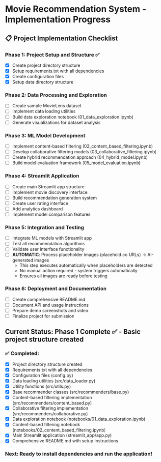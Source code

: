 # Movie Recommendation System - Implementation Progress

## 📋 Project Implementation Checklist

### Phase 1: Project Setup and Structure ✅
- [x] Create project directory structure
- [x] Setup requirements.txt with all dependencies
- [x] Create configuration files
- [x] Setup data directory structure

### Phase 2: Data Processing and Exploration
- [ ] Create sample MovieLens dataset
- [ ] Implement data loading utilities
- [ ] Build data exploration notebook (01_data_exploration.ipynb)
- [ ] Generate visualizations for dataset analysis

### Phase 3: ML Model Development
- [ ] Implement content-based filtering (02_content_based_filtering.ipynb)
- [ ] Develop collaborative filtering models (03_collaborative_filtering.ipynb)
- [ ] Create hybrid recommendation approach (04_hybrid_model.ipynb)
- [ ] Build model evaluation framework (05_model_evaluation.ipynb)

### Phase 4: Streamlit Application
- [ ] Create main Streamlit app structure
- [ ] Implement movie discovery interface
- [ ] Build recommendation generation system
- [ ] Create user rating interface
- [ ] Add analytics dashboard
- [ ] Implement model comparison features

### Phase 5: Integration and Testing
- [ ] Integrate ML models with Streamlit app
- [ ] Test all recommendation algorithms
- [ ] Validate user interface functionality
- [ ] **AUTOMATIC**: Process placeholder images (placehold.co URLs) → AI-generated images
  - This step executes automatically when placeholders are detected
  - No manual action required - system triggers automatically
  - Ensures all images are ready before testing

### Phase 6: Deployment and Documentation
- [ ] Create comprehensive README.md
- [ ] Document API and usage instructions
- [ ] Prepare demo screenshots and video
- [ ] Finalize project for submission

## Current Status: Phase 1 Complete ✅ - Basic project structure created

### ✅ Completed:
- [x] Project directory structure created
- [x] Requirements.txt with all dependencies  
- [x] Configuration files (config.py)
- [x] Data loading utilities (src/data_loader.py)
- [x] Utility functions (src/utils.py)
- [x] Base recommender classes (src/recommenders/base.py)
- [x] Content-based filtering implementation (src/recommenders/content_based.py)
- [x] Collaborative filtering implementation (src/recommenders/collaborative.py)
- [x] Data exploration notebook (notebooks/01_data_exploration.ipynb)
- [x] Content-based filtering notebook (notebooks/02_content_based_filtering.ipynb)
- [x] Main Streamlit application (streamlit_app/app.py)
- [x] Comprehensive README.md with setup instructions

### Next: Ready to install dependencies and run the application!